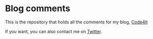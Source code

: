 # Blog comments

This is the repository that holds all the comments for my blog, [Code4It](http://code4it.dev/)

If you want, you can also contact me on [Twitter](https://twitter.com/BelloneDavide).
